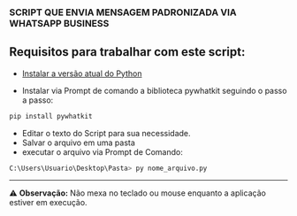 ### SCRIPT QUE ENVIA MENSAGEM PADRONIZADA VIA WHATSAPP BUSINESS
## Requisitos para trabalhar com este script:
- [Instalar a versão atual do Python](https://www.python.org/downloads/)

- Instalar via Prompt de comando a biblioteca pywhatkit seguindo o passo a passo: 

```bash 
pip install pywhatkit
```
- Editar o texto do Script para sua necessidade.
- Salvar o arquivo em uma pasta 
- executar o arquivo via Prompt de Comando:
```bash 
C:\Users\Usuario\Desktop\Pasta> py nome_arquivo.py
```
----

⚠️ **Observação:** Não mexa no teclado ou mouse enquanto a aplicação estiver em execução.

